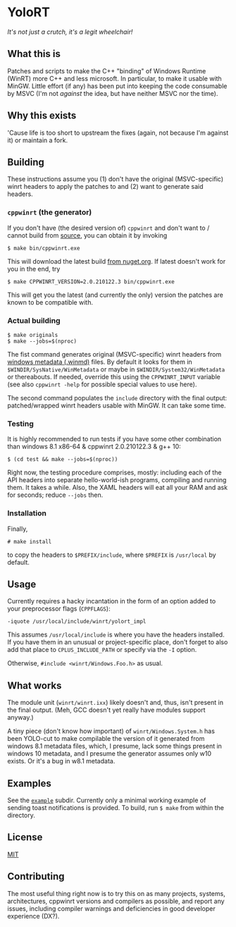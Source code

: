 # YoloRT

*It's not just a crutch, it's a legit wheelchair!*

## What this is

Patches and scripts to make the C++ "binding" of Windows Runtime (WinRT) more
C++ and less microsoft. In particular, to make it usable with MinGW. Little
effort (if any) has been put into keeping the code consumable by MSVC (I'm not
*against* the idea, but have neither MSVC nor the time).


## Why this exists

'Cause life is too short to upstream the fixes (again, not because I'm against
it) or maintain a fork.


## Building

These instructions assume you (1) don't have the original (MSVC-specific) winrt
headers to apply the patches to and (2) want to generate said headers.

### `cppwinrt` (the generator)

If you don't have (the desired version of) `cppwinrt` and don't want to / cannot
build from [source](https://github.com/microsoft/cppwinrt), you can obtain it by
invoking

`$ make bin/cppwinrt.exe`

This will download the latest build
[from nuget.org](https://www.nuget.org/packages/Microsoft.Windows.CppWinRT/). If
latest doesn't work for you in the end, try

`$ make CPPWINRT_VERSION=2.0.210122.3 bin/cppwinrt.exe`

This will get you the latest (and currently the only) version the patches are
known to be compatible with.

### Actual building

```
$ make originals
$ make --jobs=$(nproc)
```

The fist command generates original (MSVC-specific) winrt headers from [windows
metadata (.winmd)](https://docs.microsoft.com/en-us/uwp/winrt-cref/winmd-files)
files. By default it looks for them in `$WINDIR/SysNative/WinMetadata` or maybe
in `$WINDIR/System32/WinMetadata` or thereabouts. If needed, override this using
the `CPPWINRT_INPUT` variable (see also `cppwinrt -help` for possible special
values to use here).

The second command populates the `include` directory with the final output:
patched/wrapped winrt headers usable with MinGW. It can take some time.

### Testing

It is highly recommended to run tests if you have some other combination than
windows 8.1 x86-64 & cppwinrt 2.0.210122.3 & g++ 10:

`$ (cd test && make --jobs=$(nproc))`

Right now, the testing procedure comprises, mostly: including each of the API
headers into separate hello-world-ish programs, compiling and running them. It
takes a while. Also, the XAML headers will eat all your RAM and ask for
seconds; reduce `--jobs` then.

### Installation

Finally,

`# make install`

to copy the headers to `$PREFIX/include`, where `$PREFIX` is `/usr/local` by
default.


## Usage

Currently requires a hacky incantation in the form of an option added to your
preprocessor flags (`CPPFLAGS`):

`-iquote /usr/local/include/winrt/yolort_impl`

This assumes `/usr/local/include` is where you have the headers installed. If
you have them in an unusual or project-specific place, don't forget to also add
that place to `CPLUS_INCLUDE_PATH` or specify via the `-I` option.

Otherwise, `#include <winrt/Windows.Foo.h>` as usual.


## What works

The module unit (`winrt/winrt.ixx`) likely doesn't and, thus, isn't present in
the final output. (Meh, GCC doesn't yet really have modules support anyway.)

A tiny piece (don't know how important) of `winrt/Windows.System.h` has been
YOLO-cut to make compilable the version of it generated from windows 8.1
metadata files, which, I presume, lack some things present in windows 10
metadata, and I presume the generator assumes only w10 exists. Or it's a bug in
w8.1 metadata.


## Examples

See the [`example`](example/) subdir. Currently only a minimal working example
of sending toast notifications is provided. To build, run `$ make` from within
the directory.


## License

[MIT](LICENSE.md)


## Contributing

The most useful thing right now is to try this on as many projects, systems,
architectures, cppwinrt versions and compilers as possible, and report any
issues, including compiler warnings and deficiencies in good developer
experience (DX?).
